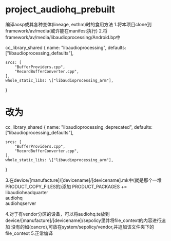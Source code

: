 # project_audiohq_prebuilt
编译aosp或其各种变体(lineage, exthm)时的食用方法
1.将本项目clone到framework/av/media(或许能在manifest执行)
2.将framework/av/media/libaudioprocessing/Android.bp中

cc_library_shared {
    name: "libaudioprocessing",
    defaults: \["libaudioprocessing_defaults"],

    srcs: [
        "BufferProviders.cpp",
        "RecordBufferConverter.cpp",
    ],
    whole_static_libs: \["libaudioprocessing_arm"],
}

# 改为

cc_library_shared {
    name: "libaudioprocessing_deprecated",
    defaults: \["libaudioprocessing_defaults"],

    srcs: [
        "BufferProviders.cpp",
        "RecordBufferConverter.cpp",
    ],
    whole_static_libs: \["libaudioprocessing_arm"],
}

3.在device/\[manufacture\]/\[devicename\]/\[devicename\].mk中(就是那个一堆PRODUCT\_COPY\_FILES的)添加
PRODUCT_PACKAGES += \
    libaudioheadquarter \
    audiohq \
    audiohqserver

4.对于有vendor分区的设备，可以将audiohq.te放到device/\[manufacture\]/\[devicename\]/sepolicy里并将file_context的内容进行追加
没有的如(cancro),可放在system/sepolicy/vendor,并追加该文件夹下的file_context
5.正常编译

